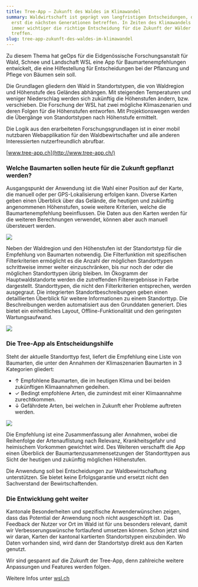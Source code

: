 ```yaml
---
title: Tree-App – Zukunft des Waldes im Klimawandel
summary: Waldwirtschaft ist geprägt von langfristigen Entscheidungen, die meist
  erst die nächsten Generationen betreffen. In Zeiten des Klimawandels wird es
  immer wichtiger die richtige Entscheidung für die Zukunft der Wälder zu
  treffen.
slug: tree-app-zukunft-des-waldes-im-klimawandel
---
```

Zu diesem Thema hat geOps für die Eidgenössische Forschungsanstalt für Wald, Schnee und Landschaft WSL eine App für Baumartenempfehlungen entwickelt, die eine Hilfestellung für Entschei­dungen bei der Pflanzung und Pflege von Bäumen sein soll.

Die Grundlagen gliedern den Wald in Standortstypen, die von Waldregion und Höhenstufe des Geländes abhängen. Mit steigenden Temperaturen und weniger Niederschlag werden sich zukünftig die Höhenstufen ändern, bzw. verschieben. Die Forschung der WSL hat zwei mögliche Klimaszenarien und deren Folgen für die Höhenstufen entworfen. Mit Projektionswegen werden die Übergänge von Standortstypen nach Höhenstufe ermittelt.

Die Logik aus den erarbeiteten Forschungsgrundlagen ist in einer mobil nutzbaren Webapplikation für den Waldbewirtschafter und alle anderen Interessierten nutzer­freundlich abrufbar.

[www.tree-app.ch](http://www.tree-app.ch/)

### Welche Baumarten sollen heute für die Zukunft gepflanzt werden?

Ausgangspunkt der Anwendung ist die Wahl einer Position auf der Karte, die manuell oder per GPS-Lokalisierung erfolgen kann. Diverse Karten geben einen Überblick über das Gelände, die heutigen und zukünftig angenommenen Höhenstufen, sowie weitere Kriterien, welche die Baumartenempfehlung beeinflussen. Die Daten aus den Karten werden für die weiteren Berechnungen verwendet, können aber auch manuell übersteuert werden.

![](/images/blog/tree-app-–-zukunft-des-waldes-im-klimawandel/tree_app_geOps.jpg)

Neben der Waldregion und den Höhenstufen ist der Standortstyp für die Empfehlung von Baumarten notwendig. Die Filterfunktion mit spezifischen Filterkriterien ermöglicht es die Anzahl der möglichen Standorttypen schrittweise immer weiter einzuschränken, bis nur noch der oder die möglichen Standorttypen übrig bleiben. Im Ökogramm der Hauptwaldstandorte werden die zutreffenden Filterergebnisse in Farbe dargestellt. Standorttypen, die nicht den Filterkriterien entsprechen, werden ausgegraut. Die integrierten Standortbeschreibungen geben einen detaillierten Überblick für weitere Informationen zu einem Standorttyp. Die Beschreibungen werden automatisiert aus den Grunddaten generiert. Dies bietet ein einheitliches Layout, Offline-Funktionalität und den geringsten Wartungsaufwand.

![](/images/blog/tree-app-–-zukunft-des-waldes-im-klimawandel/tree_app2_geOps.jpg)

### Die Tree-App als Entscheidungshilfe

Steht der aktuelle Standorttyp fest, liefert die Empfehlung eine Liste von Baumarten, die unter den Annahmen der Klimaszenarien Baumarten in 3 Kategorien gliedert:

*   ↑ Empfohlene Baumarten, die im heutigen Klima und bei beiden zukünftigen Klimaannahmen gedeihen.
*   ✓ Bedingt empfohlene Arten, die zumindest mit einer Klimaannahme zurechtkommen.
*   ↓ Gefährdete Arten, bei welchen in Zukunft eher Probleme auftreten werden.

![](/images/blog/tree-app-–-zukunft-des-waldes-im-klimawandel/Treeapp.jpg)

Die Empfehlung ist eine Zusammenfassung aller Annahmen, wobei die Reihenfolge der Artenauflistung nach Relevanz, Krankheitsgefahr und heimischem Vorkommen gewichtet wird. Des Weiteren verschafft die App einen Überblick der Baumartenzusammensetzungen der Standorttypen aus Sicht der heutigen und zukünftig möglichen Höhenstufen.

Die Anwendung soll bei Entscheidungen zur Waldbewirtschaftung unterstützen. Sie bietet keine Erfolgsgarantie und ersetzt nicht den Sachverstand der Bewirtschaftenden.

### Die Entwicklung geht weiter

Kantonale Besonderheiten und spezifische Anwenderwünschen zeigen, dass das Potential der Anwendung noch nicht ausgeschöpft ist.  Das Feedback der Nutzer vor Ort im Wald ist für uns besonders relevant, damit wir Verbesserungswünsche fortlaufend umsetzen können. Schon jetzt sind wir daran, Karten der kantonal kartierten Standortstypen einzubinden. Wo Daten vorhanden sind, wird dann der Standortstyp direkt aus den Karten genutzt.

Wir sind gespannt auf die Zukunft der Tree-App, denn zahlreiche weitere Anpassungen und Features werden folgen.

Weitere Infos unter [wsl.ch](https://www.wsl.ch)